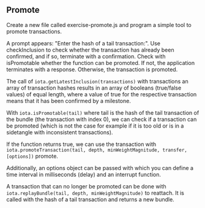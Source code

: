 ## Promote

Create a new file called exercise-promote.js and program a simple tool to promote transactions.

A prompt appears: "Enter the hash of a tail transaction:".
Use checkInclusion to check whether the transaction has already been confirmed, and if so, terminate with a confirmation.
Check with isPromotable whether the function can be promoted. If not, the application terminates with a response. Otherwise, the transaction is promoted.

The call of `iota.getLatestInclusion(transactions)` with transactions an array of transaction hashes results in an array of booleans (true/false values) of equal length, where a value of true for the respective transaction means that it has been confirmed by a milestone.

With `iota.isPromotable(tail)` where tail is the hash of the tail transaction of the bundle (the transaction with index 0), we can check if a transaction can be promoted (which is not the case for example if it is too old or is in a sidetangle with inconsistent transactions). 

If the function returns true, we can use the transaction with `iota.promoteTransaction(tail, depth, minWeightMagnitude, transfer, [options])` promote. 

Additionally, an options object can be passed with which you can define a time interval in milliseconds (delay) and an interrupt function.

A transaction that can no longer be promoted can be done with `iota.replayBundle(tail, depth, minWeightMagnitude)` to reattach. It is called with the hash of a tail transaction and returns a new bundle.